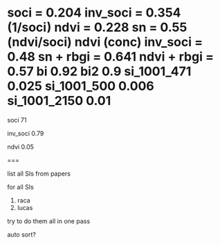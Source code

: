 soci = 0.204
inv_soci = 0.354 (1/soci)
ndvi = 0.228
sn = 0.55 (ndvi/soci)
ndvi (conc) inv_soci = 0.48
sn + rbgi = 0.641
ndvi + rbgi = 0.57
bi 0.92
bi2 0.9
si_1001_471 0.025
si_1001_500 0.006
si_1001_2150 0.01
===

soci 71

inv_soci 0.79

ndvi 0.05

===

list all SIs from papers

for all SIs

1. raca
2. lucas

try to do them all in one pass

auto sort?